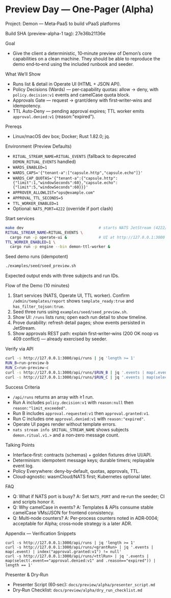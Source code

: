 # Preview Day — One‑Pager (Alpha)

Project: Demon — Meta‑PaaS to build vPaaS platforms

Build SHA (preview-alpha-1 tag): 27e36b21136e

Goal
- Give the client a deterministic, 10‑minute preview of Demon’s core capabilities on a clean machine. They should be able to reproduce the demo end‑to‑end using the included runbook and seeder.

What We’ll Show
- Runs list & detail in Operate UI (HTML + JSON API).
- Policy Decisions (Wards) — per‑capability quotas: allow → deny, with `policy.decision:v1` events and camelCase quota block.
- Approvals Gate — request → grant/deny with first‑writer‑wins and idempotency.
- TTL Auto‑Deny — pending approval expires; TTL worker emits `approval.denied:v1` (reason:"expired").

Prereqs
- Linux/macOS dev box; Docker; Rust 1.82.0; jq.

Environment (Preview Defaults)
- `RITUAL_STREAM_NAME=RITUAL_EVENTS` (fallback to deprecated `DEMON_RITUAL_EVENTS` handled)
- `WARDS_ENABLED=1`
- `WARDS_CAPS='{"tenant-a":["capsule.http","capsule.echo"]}'`
- `WARDS_CAP_QUOTAS='{"tenant-a":{"capsule.http":{"limit":1,"windowSeconds":60},"capsule.echo":{"limit":5,"windowSeconds":60}}}'`
- `APPROVER_ALLOWLIST="ops@example.com"`
- `APPROVAL_TTL_SECONDS=5`
- `TTL_WORKER_ENABLED=1`
- Optional: `NATS_PORT=4222` (override if port clash)

Start services
```bash
make dev                                 # starts NATS JetStream (4222/8222)
RITUAL_STREAM_NAME=RITUAL_EVENTS \
  cargo run -p operate-ui &              # UI at http://127.0.0.1:3000
TTL_WORKER_ENABLED=1 \
  cargo run -p engine --bin demon-ttl-worker &
```

Seed demo runs (idempotent)
```bash
./examples/seed/seed_preview.sh
```
Expected output ends with three subjects and run IDs.

Flow of the Demo (10 minutes)
1) Start services (NATS, Operate UI, TTL worker). Confirm `/admin/templates/report` shows `template_ready:true` and `has_filter_tojson:true`.
2) Seed three runs using `examples/seed/seed_preview.sh`.
3) Show UI: `/runs` lists runs; open each run detail to show timeline.
4) Prove durability: refresh detail pages; show events persisted in JetStream.
5) Show approvals REST path: explain first‑writer‑wins (200 OK noop vs 409 conflict) — already exercised by seeder.

Verify via API
```bash
curl -s http://127.0.0.1:3000/api/runs | jq 'length >= 1'
RUN_B=run-preview-b
RUN_C=run-preview-c
curl -s http://127.0.0.1:3000/api/runs/$RUN_B | jq '.events | map(.event) | index("approval.granted:v1") != null'
curl -s http://127.0.0.1:3000/api/runs/$RUN_C | jq '.events | map(select(.event=="approval.denied:v1" and .reason=="expired")) | length == 1'
```

Success Criteria
- `/api/runs` returns an array with ≥1 run.
- Run A includes `policy.decision:v1` with `reason:null` then `reason:"limit_exceeded"`.
- Run B includes `approval.requested:v1` then `approval.granted:v1`.
- Run C includes one `approval.denied:v1` with `reason:"expired"`.
- Operate UI pages render without template errors.
- `nats stream info $RITUAL_STREAM_NAME` shows subjects `demon.ritual.v1.>` and a non‑zero message count.

Talking Points
- Interface‑first: contracts (schemas) + golden fixtures drive UI/API.
- Determinism: idempotent message keys; durable timers; replayable event log.
- Policy Everywhere: deny‑by‑default, quotas, approvals, TTL.
- Cloud‑agnostic: wasmCloud/NATS first; Kubernetes optional later.

FAQ
- Q: What if NATS port is busy? A: Set `NATS_PORT` and re‑run the seeder; CI and scripts honor it.
- Q: Why camelCase in events? A: Templates & APIs consume stable camelCase VMs/JSON for frontend consistency.
- Q: Multi‑node counters? A: Per‑process counters noted in ADR‑0004; acceptable for Alpha; cross‑node strategy is a later ADR.

Appendix — Verification Snippets
```
curl -s http://127.0.0.1:3000/api/runs | jq 'length >= 1'
curl -s http://127.0.0.1:3000/api/runs/<grantRun> | jq '.events | map(.event) | index("approval.granted:v1") != null'
curl -s http://127.0.0.1:3000/api/runs/<ttlRun> | jq '.events | map(select(.event=="approval.denied:v1" and .reason=="expired")) | length == 1'
```

Presenter & Dry‑Run
- Presenter Script (60‑sec): `docs/preview/alpha/presenter_script.md`
- Dry‑Run Checklist: `docs/preview/alpha/dry_run_checklist.md`
